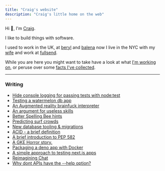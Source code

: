 ```yaml
---
title: "Craig's website"
description: "Craig's little home on the web"
---
```


Hi 👋, I'm [Craig](https://github.com/craigmulligan).

I like to build things with software.

I used to work in the UK, at [beryl](https://beryl.cc) and [balena](https://balena.io) now I live in the NYC with my [wife](https://tylergindraux.com/) and work at [fullsend](https://fullsend.io/).

While you are here you might want to take have a look at what [I'm working on](/now), or peruse over some [facts I've collected](/til).

---

### Writing

- [Hide console logging for passing tests with node:test](posts/node-suppress-test-logs)
- [Testing a watermelon db app](posts/testing-with-watermelon)
- [An Augmented reality brainfuck interpreter](posts/brainfuckar)
- [An argument for useless skills](posts/useless/)
- [Better Spelling Bee hints](posts/beehint/)
- [Predicting surf crowds](posts/crowdfactor/)
- [New database tooling & migrations](posts/migrations)
- [ACID - a brief definition](posts/acid)
- [A brief introduction to PEP 582](posts/pep-582)
- [A GKE Horror story.](posts/gke-horror-story)
- [Packaging a deno app with Docker](posts/deno-demo)
- [A simple approach to testing next.js apps](posts/testing)
- [Reimagining Chat](posts/chat)
- [Why dont APIs have the --help option?](posts/help)
